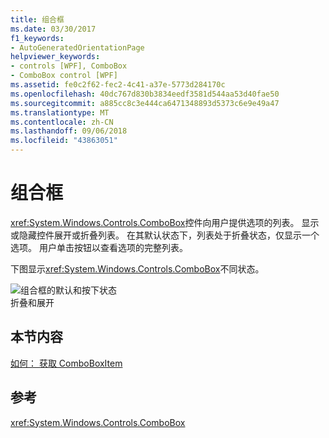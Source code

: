 ```yaml
---
title: 组合框
ms.date: 03/30/2017
f1_keywords:
- AutoGeneratedOrientationPage
helpviewer_keywords:
- controls [WPF], ComboBox
- ComboBox control [WPF]
ms.assetid: fe0c2f62-fec2-4c41-a37e-5773d284170c
ms.openlocfilehash: 40dc767d830b3834eedf3581d544aa53d40fae50
ms.sourcegitcommit: a885cc8c3e444ca6471348893d5373c6e9e49a47
ms.translationtype: MT
ms.contentlocale: zh-CN
ms.lasthandoff: 09/06/2018
ms.locfileid: "43863051"
---
```

# <a name="combobox"></a>组合框
<xref:System.Windows.Controls.ComboBox>控件向用户提供选项的列表。 显示或隐藏控件展开或折叠列表。 在其默认状态下，列表处于折叠状态，仅显示一个选项。 用户单击按钮以查看选项的完整列表。  
  
 下图显示<xref:System.Windows.Controls.ComboBox>不同状态。  
  
 ![组合框的默认和按下状态](../../../../docs/framework/wpf/controls/media/ss-ctl-combobox.gif "SS_CTL_combobox")  
折叠和展开  
  
## <a name="in-this-section"></a>本节内容  
 [如何： 获取 ComboBoxItem](https://msdn.microsoft.com/library/8a0d2622-64b6-41fc-bf80-9669a1eacb53)  
  
## <a name="reference"></a>参考  
 <xref:System.Windows.Controls.ComboBox>
